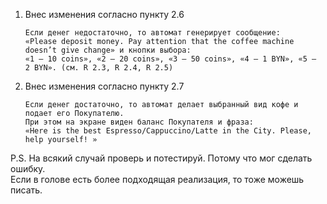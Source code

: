 <ol>
	<li>Внес изменения согласно пункту 2.6 <br></li>

```text
Если денег недостаточно, то автомат генерирует сообщение: 
«Please deposit money. Pay attention that the coffee machine doesn’t give change» и кнопки выбора: 
«1 – 10 coins», «2 – 20 coins», «3 – 50 coins», «4 – 1 BYN», «5 –   2 BYN». (см. R 2.3, R 2.4, R 2.5)
```

<li>Внес изменения согласно пункту 2.7 <br></li>

```text
Если денег достаточно, то автомат делает выбранный вид кофе и подает его Покупателю. 
При этом на экране виден баланс Покупателя и фраза:
«Here is the best Espresso/Cappuccino/Latte in the City. Please, help yourself! » 
```
</ol>

P.S. На всякий случай проверь и потестируй. Потому что мог сделать ошибку. \
Если в голове есть более подходящая реализация, то тоже можешь писать.

